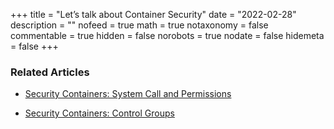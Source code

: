 +++
title = "Let’s talk about Container Security"
date = "2022-02-28"
description = ""
nofeed = true
math = true
notaxonomy = false
commentable = true
hidden = false
norobots = true
nodate = false
hidemeta = false
+++

### Related Articles

- [Security Containers: System Call and Permissions](https://blog.ugulino.com/posts/12_apr_22/)

- [Security Containers: Control Groups](https://blog.ugulino.com/posts/10_oct_23/)
